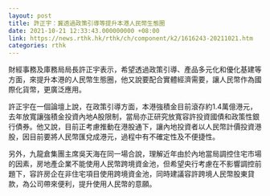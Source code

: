 ```yaml
---
layout: post
title: 許正宇：冀透過政策引導等提升本港人民幣生態圈
date: 2021-10-21 12:33:43.000000000 +08:00
link: https://news.rthk.hk/rthk/ch/component/k2/1616243-20211021.htm
categories: rthk
---
```


財經事務及庫務局局長許正宇表示，希望透過政策引導、產品多元化和優化基建等方面，來提升本港的人民幣生態圈，他又說要配合實體經濟需要，讓人民幣作為國際化貨幣，更廣泛應用。

許正宇在一個論壇上說，在政策引導方面，本港強積金目前滾存約1.4萬億港元，去年放寬讓強積金投資內地A股限制，當局亦正研究放寬容許投資國債和政策性銀行債券。他又說，目前正考慮推動在港股通下，讓內地投資者以人民幣計價投資港股，因目前要將人民幣匯兌成港元，過程中有不確定性及不便捷性。

另外，九龍倉集團主席吳天海在同一場合說，理解近年由於內地當局調控住宅市場的因素，房地產企業不能使用人民幣跨境資金池，但希望央行考慮在不影響調控前題下，容許房企在非住宅項目使用跨境資金池，同時建議容許跨境人民幣股東貸款，為公司帶來便利，提升使用人民幣的意願。
